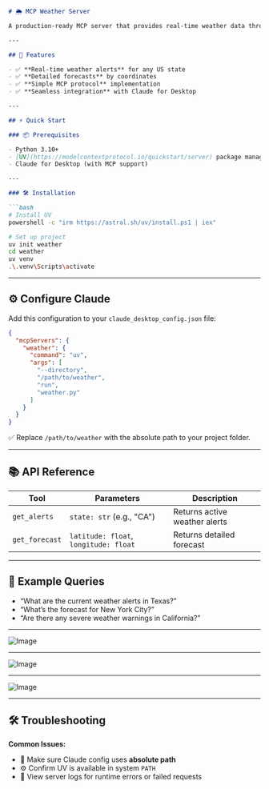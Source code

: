 
```markdown
# 🌦️ MCP Weather Server

A production-ready MCP server that provides real-time weather data through Claude for Desktop.

---

## 🚀 Features

- ✅ **Real-time weather alerts** for any US state  
- ✅ **Detailed forecasts** by coordinates  
- ✅ **Simple MCP protocol** implementation  
- ✅ **Seamless integration** with Claude for Desktop  

---

## ⚡ Quick Start

### 📦 Prerequisites

- Python 3.10+
- [UV](https://modelcontextprotocol.io/quickstart/server) package manager
- Claude for Desktop (with MCP support)

---

### 🛠️ Installation

```bash
# Install UV
powershell -c "irm https://astral.sh/uv/install.ps1 | iex"

# Set up project
uv init weather
cd weather
uv venv
.\.venv\Scripts\activate
```

---
## ⚙️ Configure Claude

Add this configuration to your `claude_desktop_config.json` file:

```json
{
  "mcpServers": {
    "weather": {
      "command": "uv",
      "args": [
        "--directory",
        "/path/to/weather",
        "run",
        "weather.py"
      ]
    }
  }
}
```

✅ Replace `/path/to/weather` with the absolute path to your project folder.

---

## 📚 API Reference

| Tool           | Parameters                               | Description                        |
|----------------|------------------------------------------|------------------------------------|
| `get_alerts`   | `state: str` (e.g., "CA")                | Returns active weather alerts      |
| `get_forecast` | `latitude: float`, `longitude: float`    | Returns detailed forecast          |

---

## 💬 Example Queries

- “What are the current weather alerts in Texas?”
- “What’s the forecast for New York City?”
- “Are there any severe weather warnings in California?”

---
![Image](https://github.com/user-attachments/assets/96e97939-ae13-40a0-9c1e-a6863cac5d87)

---

![Image](https://github.com/user-attachments/assets/574fef9e-32ae-4110-b8b1-e4393565076d)

---

![Image](https://github.com/user-attachments/assets/916a1e83-5969-495b-a4e6-37b13beb2336)

---

## 🛠️ Troubleshooting

**Common Issues:**
- 📍 Make sure Claude config uses **absolute path**
- ⚙️ Confirm UV is available in system `PATH`
- 🧾 View server logs for runtime errors or failed requests
